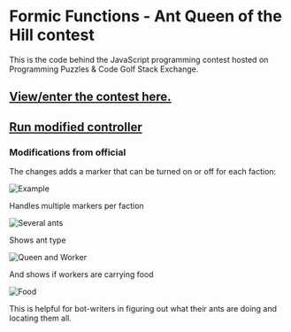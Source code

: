 # Formic Functions - Ant Queen of the Hill contest

This is the code behind the JavaScript programming contest hosted on Programming Puzzles & Code Golf Stack Exchange.

## [View/enter the contest here.](https://codegolf.stackexchange.com/questions/135102/formic-functions-ant-queen-of-the-hill-contest)

## [Run modified controller]([https://draco18s.github.io/formic-functions/)

### Modifications from official

The changes adds a marker that can be turned on or off for each faction:

![Example](https://s4.postimg.org/8vll1ir71/marker.png)

Handles multiple markers per faction

![Several ants](https://s18.postimg.org/pki82ktd5/marker_multi.png)

Shows ant type

![Queen and Worker](https://s14.postimg.org/cyzp75ygh/marker_notation.png)

And shows if workers are carrying food

![Food](https://s22.postimg.org/mqvirzi5d/marker_food.png)

This is helpful for bot-writers in figuring out what their ants are doing and locating them all.

